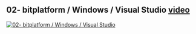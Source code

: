## 02- bitplatform / Windows / Visual Studio [video](http://www.youtube.com/watch?v=G_lmcNlJx5k)

[![02- bitplatform / Windows / Visual Studio](http://img.youtube.com/vi/G_lmcNlJx5k/sd2.jpg)](http://www.youtube.com/watch?v=G_lmcNlJx5k "02- bitplatform / Windows / Visual Studio")